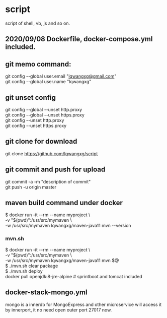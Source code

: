 # script
script of shell, vb, js and so on.

## 2020/09/08 Dockerfile, docker-compose.yml included.

## git memo command:
git config --global user.email "lqwangxg@gmail.com" <br>
git config --global user.name "lqwangxg"

## git unset config 
git config --global  --unset http.proxy <br>
git config --global  --unset https.proxy <br>
git config --unset http.proxy <br>
git config --unset https.proxy <br>

## git clone for download
git clone https://github.com/lqwangxg/script 

## git commit and push for upload
git commit -a -m "description of commit" <br>
git push -u origin master 

## maven build command under docker 
$ docker run -it --rm --name myproject  \\ <br>-v "$(pwd)":/usr/src/mymaven  \\ <br>  -w /usr/src/mymaven lqwangxg/maven-java11 mvn --version

### mvn.sh
$ docker run -it --rm --name myproject  \\ <br>-v "$(pwd)":/usr/src/mymaven   \\ <br>-w /usr/src/mymaven lqwangxg/maven-java11 mvn $@
 <br>
$ ./mvn.sh clear package <br>
$ ./mvn.sh deploy 
<br>
docker pull openjdk:8-jre-alpine # sprintboot and tomcat included

## docker-stack-mongo.yml
mongo is a innerdb for MongoExpress and other microservice will access it by innerport,
it no need open outer port 27017 now.
